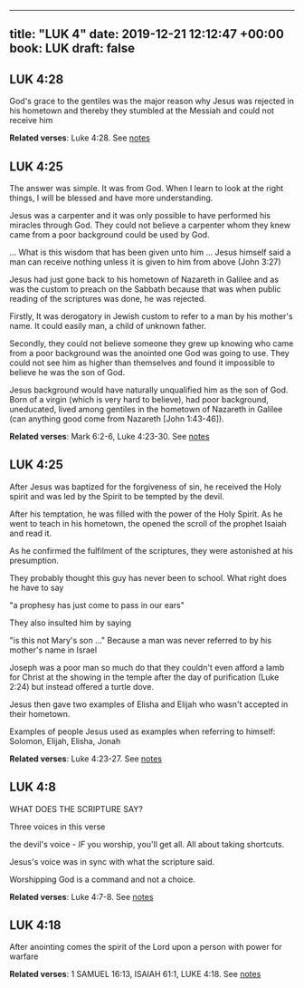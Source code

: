 
---
title: "LUK 4"
date: 2019-12-21 12:12:47 +00:00
book: LUK
draft: false
---

## LUK 4:28

God's grace to the gentiles was the major reason why Jesus was rejected in his hometown and thereby they stumbled at the Messiah and could not receive him

**Related verses**: Luke 4:28. See [notes](https://my.bible.com/notes/3324190329951478640)


## LUK 4:25

The answer was simple. It was from God. When I learn to look at the right things, I will be blessed and have more understanding.

Jesus was a carpenter and it was only possible to have performed his miracles through God. They could not believe a carpenter whom they knew came from a poor background could be used by God.

... What is this wisdom that has been given unto him ...
Jesus himself said a man can receive nothing unless it is given to him from above (John 3:27)

Jesus had just gone back to his hometown of Nazareth in Galilee and as was the custom to preach on the Sabbath because that was when public reading of the scriptures was done, he was rejected.

Firstly, It was derogatory in Jewish custom to refer to a man by his mother's name. It could easily man, a child of unknown father.

Secondly, they could not believe someone they grew up knowing who came from a poor background was the anointed one God was going to use. They could not see him as higher than themselves and found it impossible to believe he was the son of God.

Jesus background would have naturally unqualified him as the son of God. Born of a virgin (which is very hard to believe), had poor background, uneducated, lived among gentiles in the hometown of Nazareth in Galilee (can anything good come from Nazareth [John 1:43-46]).

**Related verses**: Mark 6:2-6, Luke 4:23-30. See [notes](https://my.bible.com/notes/3324176571292181199)


## LUK 4:25

After Jesus was baptized for the forgiveness of sin, he received the Holy spirit and was led by the Spirit to be tempted by the devil.

After his temptation, he was filled with the power of the Holy Spirit. As he went to teach in his hometown, the opened the scroll of the prophet Isaiah and read it.

As he confirmed the fulfilment of the scriptures, they were astonished at his presumption.

They probably thought this guy has never been to school. What right does he have to say 

"a prophesy has just come to pass in our ears"

They also insulted him by saying 

"is this not Mary's son ..." Because a man was never referred to by his mother's name in Israel

Joseph was a poor man so much do that they couldn't even afford a lamb for Christ at the showing in the temple after the day of purification (Luke 2:24) but instead offered a turtle dove.

Jesus then gave two examples of Elisha and Elijah who wasn't accepted in their hometown.


Examples of people Jesus used as examples when referring to himself: Solomon, Elijah, Elisha, Jonah

**Related verses**: Luke 4:23-27. See [notes](https://my.bible.com/notes/3178521368862646410)


## LUK 4:8

WHAT DOES THE SCRIPTURE SAY?

Three voices in this verse

the devil's voice - *IF* you worship, you'll get all. All about taking shortcuts.

Jesus's voice was in sync with what the scripture said.

Worshipping God is a command and not a choice.

**Related verses**: Luke 4:7-8. See [notes](https://my.bible.com/notes/3159620331028341680)


## LUK 4:18

After anointing comes the spirit of the Lord upon a person with power for warfare

**Related verses**: 1 SAMUEL 16:13, ISAIAH 61:1, LUKE 4:18. See [notes](https://my.bible.com/notes/2630973176704393828)

